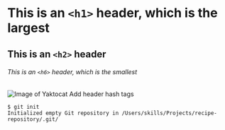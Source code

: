 # This is an `<h1>` header, which is the largest

## This is an `<h2>` header

###### This is an `<h6>` header, which is the smallest
![Image of Yaktocat](https://octodex.github.com/images/yaktocat.png)
Add header hash tags
```
$ git init
Initialized empty Git repository in /Users/skills/Projects/recipe-repository/.git/
```
